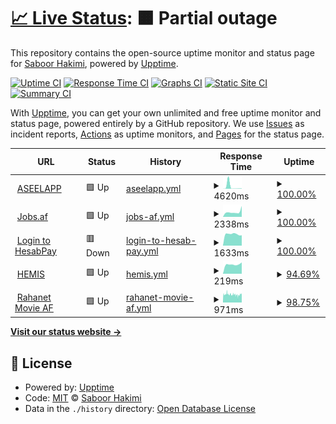 # [📈 Live Status](https://upptime.saboor.rocks): <!--live status--> **🟧 Partial outage**

This repository contains the open-source uptime monitor and status page for [Saboor Hakimi](https://aseelapp.com), powered by [Upptime](https://github.com/upptime/upptime).

[![Uptime CI](https://github.com/Saboor-Hakimi/upptime/workflows/Uptime%20CI/badge.svg)](https://github.com/Saboor-Hakimi/upptime/actions?query=workflow%3A%22Uptime+CI%22)
[![Response Time CI](https://github.com/Saboor-Hakimi/upptime/workflows/Response%20Time%20CI/badge.svg)](https://github.com/Saboor-Hakimi/upptime/actions?query=workflow%3A%22Response+Time+CI%22)
[![Graphs CI](https://github.com/Saboor-Hakimi/upptime/workflows/Graphs%20CI/badge.svg)](https://github.com/Saboor-Hakimi/upptime/actions?query=workflow%3A%22Graphs+CI%22)
[![Static Site CI](https://github.com/Saboor-Hakimi/upptime/workflows/Static%20Site%20CI/badge.svg)](https://github.com/Saboor-Hakimi/upptime/actions?query=workflow%3A%22Static+Site+CI%22)
[![Summary CI](https://github.com/Saboor-Hakimi/upptime/workflows/Summary%20CI/badge.svg)](https://github.com/Saboor-Hakimi/upptime/actions?query=workflow%3A%22Summary+CI%22)

With [Upptime](https://upptime.js.org), you can get your own unlimited and free uptime monitor and status page, powered entirely by a GitHub repository. We use [Issues](https://github.com/Saboor-Hakimi/upptime/issues) as incident reports, [Actions](https://github.com/Saboor-Hakimi/upptime/actions) as uptime monitors, and [Pages](https://upptime.saboor.rocks) for the status page.

<!--start: status pages-->
<!-- This summary is generated by Upptime (https://github.com/upptime/upptime) -->
<!-- Do not edit this manually, your changes will be overwritten -->
<!-- prettier-ignore -->
| URL | Status | History | Response Time | Uptime |
| --- | ------ | ------- | ------------- | ------ |
| <img alt="" src="https://icons.duckduckgo.com/ip3/aseelapp.com.ico" height="13"> [ASEELAPP](https://aseelapp.com) | 🟩 Up | [aseelapp.yml](https://github.com/Saboor-Hakimi/upptime/commits/HEAD/history/aseelapp.yml) | <details><summary><img alt="Response time graph" src="./graphs/aseelapp/response-time-week.png" height="20"> 4620ms</summary><br><a href="https://upptime.sab00r.com/history/aseelapp"><img alt="Response time 1146" src="https://img.shields.io/endpoint?url=https%3A%2F%2Fraw.githubusercontent.com%2FSaboor-Hakimi%2Fupptime%2FHEAD%2Fapi%2Faseelapp%2Fresponse-time.json"></a><br><a href="https://upptime.sab00r.com/history/aseelapp"><img alt="24-hour response time 704" src="https://img.shields.io/endpoint?url=https%3A%2F%2Fraw.githubusercontent.com%2FSaboor-Hakimi%2Fupptime%2FHEAD%2Fapi%2Faseelapp%2Fresponse-time-day.json"></a><br><a href="https://upptime.sab00r.com/history/aseelapp"><img alt="7-day response time 4620" src="https://img.shields.io/endpoint?url=https%3A%2F%2Fraw.githubusercontent.com%2FSaboor-Hakimi%2Fupptime%2FHEAD%2Fapi%2Faseelapp%2Fresponse-time-week.json"></a><br><a href="https://upptime.sab00r.com/history/aseelapp"><img alt="30-day response time 1405" src="https://img.shields.io/endpoint?url=https%3A%2F%2Fraw.githubusercontent.com%2FSaboor-Hakimi%2Fupptime%2FHEAD%2Fapi%2Faseelapp%2Fresponse-time-month.json"></a><br><a href="https://upptime.sab00r.com/history/aseelapp"><img alt="1-year response time 1221" src="https://img.shields.io/endpoint?url=https%3A%2F%2Fraw.githubusercontent.com%2FSaboor-Hakimi%2Fupptime%2FHEAD%2Fapi%2Faseelapp%2Fresponse-time-year.json"></a></details> | <details><summary><a href="https://upptime.sab00r.com/history/aseelapp">100.00%</a></summary><a href="https://upptime.sab00r.com/history/aseelapp"><img alt="All-time uptime 97.74%" src="https://img.shields.io/endpoint?url=https%3A%2F%2Fraw.githubusercontent.com%2FSaboor-Hakimi%2Fupptime%2FHEAD%2Fapi%2Faseelapp%2Fuptime.json"></a><br><a href="https://upptime.sab00r.com/history/aseelapp"><img alt="24-hour uptime 100.00%" src="https://img.shields.io/endpoint?url=https%3A%2F%2Fraw.githubusercontent.com%2FSaboor-Hakimi%2Fupptime%2FHEAD%2Fapi%2Faseelapp%2Fuptime-day.json"></a><br><a href="https://upptime.sab00r.com/history/aseelapp"><img alt="7-day uptime 100.00%" src="https://img.shields.io/endpoint?url=https%3A%2F%2Fraw.githubusercontent.com%2FSaboor-Hakimi%2Fupptime%2FHEAD%2Fapi%2Faseelapp%2Fuptime-week.json"></a><br><a href="https://upptime.sab00r.com/history/aseelapp"><img alt="30-day uptime 100.00%" src="https://img.shields.io/endpoint?url=https%3A%2F%2Fraw.githubusercontent.com%2FSaboor-Hakimi%2Fupptime%2FHEAD%2Fapi%2Faseelapp%2Fuptime-month.json"></a><br><a href="https://upptime.sab00r.com/history/aseelapp"><img alt="1-year uptime 99.26%" src="https://img.shields.io/endpoint?url=https%3A%2F%2Fraw.githubusercontent.com%2FSaboor-Hakimi%2Fupptime%2FHEAD%2Fapi%2Faseelapp%2Fuptime-year.json"></a></details>
| <img alt="" src="https://icons.duckduckgo.com/ip3/jobs.af.ico" height="13"> [Jobs.af](https://jobs.af) | 🟩 Up | [jobs-af.yml](https://github.com/Saboor-Hakimi/upptime/commits/HEAD/history/jobs-af.yml) | <details><summary><img alt="Response time graph" src="./graphs/jobs-af/response-time-week.png" height="20"> 2338ms</summary><br><a href="https://upptime.sab00r.com/history/jobs-af"><img alt="Response time 1997" src="https://img.shields.io/endpoint?url=https%3A%2F%2Fraw.githubusercontent.com%2FSaboor-Hakimi%2Fupptime%2FHEAD%2Fapi%2Fjobs-af%2Fresponse-time.json"></a><br><a href="https://upptime.sab00r.com/history/jobs-af"><img alt="24-hour response time 5109" src="https://img.shields.io/endpoint?url=https%3A%2F%2Fraw.githubusercontent.com%2FSaboor-Hakimi%2Fupptime%2FHEAD%2Fapi%2Fjobs-af%2Fresponse-time-day.json"></a><br><a href="https://upptime.sab00r.com/history/jobs-af"><img alt="7-day response time 2338" src="https://img.shields.io/endpoint?url=https%3A%2F%2Fraw.githubusercontent.com%2FSaboor-Hakimi%2Fupptime%2FHEAD%2Fapi%2Fjobs-af%2Fresponse-time-week.json"></a><br><a href="https://upptime.sab00r.com/history/jobs-af"><img alt="30-day response time 1925" src="https://img.shields.io/endpoint?url=https%3A%2F%2Fraw.githubusercontent.com%2FSaboor-Hakimi%2Fupptime%2FHEAD%2Fapi%2Fjobs-af%2Fresponse-time-month.json"></a><br><a href="https://upptime.sab00r.com/history/jobs-af"><img alt="1-year response time 2028" src="https://img.shields.io/endpoint?url=https%3A%2F%2Fraw.githubusercontent.com%2FSaboor-Hakimi%2Fupptime%2FHEAD%2Fapi%2Fjobs-af%2Fresponse-time-year.json"></a></details> | <details><summary><a href="https://upptime.sab00r.com/history/jobs-af">100.00%</a></summary><a href="https://upptime.sab00r.com/history/jobs-af"><img alt="All-time uptime 99.98%" src="https://img.shields.io/endpoint?url=https%3A%2F%2Fraw.githubusercontent.com%2FSaboor-Hakimi%2Fupptime%2FHEAD%2Fapi%2Fjobs-af%2Fuptime.json"></a><br><a href="https://upptime.sab00r.com/history/jobs-af"><img alt="24-hour uptime 100.00%" src="https://img.shields.io/endpoint?url=https%3A%2F%2Fraw.githubusercontent.com%2FSaboor-Hakimi%2Fupptime%2FHEAD%2Fapi%2Fjobs-af%2Fuptime-day.json"></a><br><a href="https://upptime.sab00r.com/history/jobs-af"><img alt="7-day uptime 100.00%" src="https://img.shields.io/endpoint?url=https%3A%2F%2Fraw.githubusercontent.com%2FSaboor-Hakimi%2Fupptime%2FHEAD%2Fapi%2Fjobs-af%2Fuptime-week.json"></a><br><a href="https://upptime.sab00r.com/history/jobs-af"><img alt="30-day uptime 100.00%" src="https://img.shields.io/endpoint?url=https%3A%2F%2Fraw.githubusercontent.com%2FSaboor-Hakimi%2Fupptime%2FHEAD%2Fapi%2Fjobs-af%2Fuptime-month.json"></a><br><a href="https://upptime.sab00r.com/history/jobs-af"><img alt="1-year uptime 99.99%" src="https://img.shields.io/endpoint?url=https%3A%2F%2Fraw.githubusercontent.com%2FSaboor-Hakimi%2Fupptime%2FHEAD%2Fapi%2Fjobs-af%2Fuptime-year.json"></a></details>
| <img alt="" src="https://icons.duckduckgo.com/ip3/api.hesab.af.ico" height="13"> [Login to HesabPay](https://api.hesab.af/) | 🟥 Down | [login-to-hesab-pay.yml](https://github.com/Saboor-Hakimi/upptime/commits/HEAD/history/login-to-hesab-pay.yml) | <details><summary><img alt="Response time graph" src="./graphs/login-to-hesab-pay/response-time-week.png" height="20"> 1633ms</summary><br><a href="https://upptime.sab00r.com/history/login-to-hesab-pay"><img alt="Response time 1719" src="https://img.shields.io/endpoint?url=https%3A%2F%2Fraw.githubusercontent.com%2FSaboor-Hakimi%2Fupptime%2FHEAD%2Fapi%2Flogin-to-hesab-pay%2Fresponse-time.json"></a><br><a href="https://upptime.sab00r.com/history/login-to-hesab-pay"><img alt="24-hour response time 1463" src="https://img.shields.io/endpoint?url=https%3A%2F%2Fraw.githubusercontent.com%2FSaboor-Hakimi%2Fupptime%2FHEAD%2Fapi%2Flogin-to-hesab-pay%2Fresponse-time-day.json"></a><br><a href="https://upptime.sab00r.com/history/login-to-hesab-pay"><img alt="7-day response time 1633" src="https://img.shields.io/endpoint?url=https%3A%2F%2Fraw.githubusercontent.com%2FSaboor-Hakimi%2Fupptime%2FHEAD%2Fapi%2Flogin-to-hesab-pay%2Fresponse-time-week.json"></a><br><a href="https://upptime.sab00r.com/history/login-to-hesab-pay"><img alt="30-day response time 1647" src="https://img.shields.io/endpoint?url=https%3A%2F%2Fraw.githubusercontent.com%2FSaboor-Hakimi%2Fupptime%2FHEAD%2Fapi%2Flogin-to-hesab-pay%2Fresponse-time-month.json"></a><br><a href="https://upptime.sab00r.com/history/login-to-hesab-pay"><img alt="1-year response time 1628" src="https://img.shields.io/endpoint?url=https%3A%2F%2Fraw.githubusercontent.com%2FSaboor-Hakimi%2Fupptime%2FHEAD%2Fapi%2Flogin-to-hesab-pay%2Fresponse-time-year.json"></a></details> | <details><summary><a href="https://upptime.sab00r.com/history/login-to-hesab-pay">100.00%</a></summary><a href="https://upptime.sab00r.com/history/login-to-hesab-pay"><img alt="All-time uptime 100.00%" src="https://img.shields.io/endpoint?url=https%3A%2F%2Fraw.githubusercontent.com%2FSaboor-Hakimi%2Fupptime%2FHEAD%2Fapi%2Flogin-to-hesab-pay%2Fuptime.json"></a><br><a href="https://upptime.sab00r.com/history/login-to-hesab-pay"><img alt="24-hour uptime 100.00%" src="https://img.shields.io/endpoint?url=https%3A%2F%2Fraw.githubusercontent.com%2FSaboor-Hakimi%2Fupptime%2FHEAD%2Fapi%2Flogin-to-hesab-pay%2Fuptime-day.json"></a><br><a href="https://upptime.sab00r.com/history/login-to-hesab-pay"><img alt="7-day uptime 100.00%" src="https://img.shields.io/endpoint?url=https%3A%2F%2Fraw.githubusercontent.com%2FSaboor-Hakimi%2Fupptime%2FHEAD%2Fapi%2Flogin-to-hesab-pay%2Fuptime-week.json"></a><br><a href="https://upptime.sab00r.com/history/login-to-hesab-pay"><img alt="30-day uptime 100.00%" src="https://img.shields.io/endpoint?url=https%3A%2F%2Fraw.githubusercontent.com%2FSaboor-Hakimi%2Fupptime%2FHEAD%2Fapi%2Flogin-to-hesab-pay%2Fuptime-month.json"></a><br><a href="https://upptime.sab00r.com/history/login-to-hesab-pay"><img alt="1-year uptime 100.00%" src="https://img.shields.io/endpoint?url=https%3A%2F%2Fraw.githubusercontent.com%2FSaboor-Hakimi%2Fupptime%2FHEAD%2Fapi%2Flogin-to-hesab-pay%2Fuptime-year.json"></a></details>
| <img alt="" src="https://icons.duckduckgo.com/ip3/null.ico" height="13"> [HEMIS](149.54.12.140) | 🟩 Up | [hemis.yml](https://github.com/Saboor-Hakimi/upptime/commits/HEAD/history/hemis.yml) | <details><summary><img alt="Response time graph" src="./graphs/hemis/response-time-week.png" height="20"> 219ms</summary><br><a href="https://upptime.sab00r.com/history/hemis"><img alt="Response time 239" src="https://img.shields.io/endpoint?url=https%3A%2F%2Fraw.githubusercontent.com%2FSaboor-Hakimi%2Fupptime%2FHEAD%2Fapi%2Fhemis%2Fresponse-time.json"></a><br><a href="https://upptime.sab00r.com/history/hemis"><img alt="24-hour response time 205" src="https://img.shields.io/endpoint?url=https%3A%2F%2Fraw.githubusercontent.com%2FSaboor-Hakimi%2Fupptime%2FHEAD%2Fapi%2Fhemis%2Fresponse-time-day.json"></a><br><a href="https://upptime.sab00r.com/history/hemis"><img alt="7-day response time 219" src="https://img.shields.io/endpoint?url=https%3A%2F%2Fraw.githubusercontent.com%2FSaboor-Hakimi%2Fupptime%2FHEAD%2Fapi%2Fhemis%2Fresponse-time-week.json"></a><br><a href="https://upptime.sab00r.com/history/hemis"><img alt="30-day response time 238" src="https://img.shields.io/endpoint?url=https%3A%2F%2Fraw.githubusercontent.com%2FSaboor-Hakimi%2Fupptime%2FHEAD%2Fapi%2Fhemis%2Fresponse-time-month.json"></a><br><a href="https://upptime.sab00r.com/history/hemis"><img alt="1-year response time 243" src="https://img.shields.io/endpoint?url=https%3A%2F%2Fraw.githubusercontent.com%2FSaboor-Hakimi%2Fupptime%2FHEAD%2Fapi%2Fhemis%2Fresponse-time-year.json"></a></details> | <details><summary><a href="https://upptime.sab00r.com/history/hemis">94.69%</a></summary><a href="https://upptime.sab00r.com/history/hemis"><img alt="All-time uptime 91.09%" src="https://img.shields.io/endpoint?url=https%3A%2F%2Fraw.githubusercontent.com%2FSaboor-Hakimi%2Fupptime%2FHEAD%2Fapi%2Fhemis%2Fuptime.json"></a><br><a href="https://upptime.sab00r.com/history/hemis"><img alt="24-hour uptime 62.84%" src="https://img.shields.io/endpoint?url=https%3A%2F%2Fraw.githubusercontent.com%2FSaboor-Hakimi%2Fupptime%2FHEAD%2Fapi%2Fhemis%2Fuptime-day.json"></a><br><a href="https://upptime.sab00r.com/history/hemis"><img alt="7-day uptime 94.69%" src="https://img.shields.io/endpoint?url=https%3A%2F%2Fraw.githubusercontent.com%2FSaboor-Hakimi%2Fupptime%2FHEAD%2Fapi%2Fhemis%2Fuptime-week.json"></a><br><a href="https://upptime.sab00r.com/history/hemis"><img alt="30-day uptime 95.79%" src="https://img.shields.io/endpoint?url=https%3A%2F%2Fraw.githubusercontent.com%2FSaboor-Hakimi%2Fupptime%2FHEAD%2Fapi%2Fhemis%2Fuptime-month.json"></a><br><a href="https://upptime.sab00r.com/history/hemis"><img alt="1-year uptime 89.37%" src="https://img.shields.io/endpoint?url=https%3A%2F%2Fraw.githubusercontent.com%2FSaboor-Hakimi%2Fupptime%2FHEAD%2Fapi%2Fhemis%2Fuptime-year.json"></a></details>
| <img alt="" src="https://icons.duckduckgo.com/ip3/movie.af.ico" height="13"> [Rahanet Movie AF](http://movie.af/) | 🟩 Up | [rahanet-movie-af.yml](https://github.com/Saboor-Hakimi/upptime/commits/HEAD/history/rahanet-movie-af.yml) | <details><summary><img alt="Response time graph" src="./graphs/rahanet-movie-af/response-time-week.png" height="20"> 971ms</summary><br><a href="https://upptime.sab00r.com/history/rahanet-movie-af"><img alt="Response time 1386" src="https://img.shields.io/endpoint?url=https%3A%2F%2Fraw.githubusercontent.com%2FSaboor-Hakimi%2Fupptime%2FHEAD%2Fapi%2Frahanet-movie-af%2Fresponse-time.json"></a><br><a href="https://upptime.sab00r.com/history/rahanet-movie-af"><img alt="24-hour response time 984" src="https://img.shields.io/endpoint?url=https%3A%2F%2Fraw.githubusercontent.com%2FSaboor-Hakimi%2Fupptime%2FHEAD%2Fapi%2Frahanet-movie-af%2Fresponse-time-day.json"></a><br><a href="https://upptime.sab00r.com/history/rahanet-movie-af"><img alt="7-day response time 971" src="https://img.shields.io/endpoint?url=https%3A%2F%2Fraw.githubusercontent.com%2FSaboor-Hakimi%2Fupptime%2FHEAD%2Fapi%2Frahanet-movie-af%2Fresponse-time-week.json"></a><br><a href="https://upptime.sab00r.com/history/rahanet-movie-af"><img alt="30-day response time 1212" src="https://img.shields.io/endpoint?url=https%3A%2F%2Fraw.githubusercontent.com%2FSaboor-Hakimi%2Fupptime%2FHEAD%2Fapi%2Frahanet-movie-af%2Fresponse-time-month.json"></a><br><a href="https://upptime.sab00r.com/history/rahanet-movie-af"><img alt="1-year response time 1386" src="https://img.shields.io/endpoint?url=https%3A%2F%2Fraw.githubusercontent.com%2FSaboor-Hakimi%2Fupptime%2FHEAD%2Fapi%2Frahanet-movie-af%2Fresponse-time-year.json"></a></details> | <details><summary><a href="https://upptime.sab00r.com/history/rahanet-movie-af">98.75%</a></summary><a href="https://upptime.sab00r.com/history/rahanet-movie-af"><img alt="All-time uptime 97.72%" src="https://img.shields.io/endpoint?url=https%3A%2F%2Fraw.githubusercontent.com%2FSaboor-Hakimi%2Fupptime%2FHEAD%2Fapi%2Frahanet-movie-af%2Fuptime.json"></a><br><a href="https://upptime.sab00r.com/history/rahanet-movie-af"><img alt="24-hour uptime 99.17%" src="https://img.shields.io/endpoint?url=https%3A%2F%2Fraw.githubusercontent.com%2FSaboor-Hakimi%2Fupptime%2FHEAD%2Fapi%2Frahanet-movie-af%2Fuptime-day.json"></a><br><a href="https://upptime.sab00r.com/history/rahanet-movie-af"><img alt="7-day uptime 98.75%" src="https://img.shields.io/endpoint?url=https%3A%2F%2Fraw.githubusercontent.com%2FSaboor-Hakimi%2Fupptime%2FHEAD%2Fapi%2Frahanet-movie-af%2Fuptime-week.json"></a><br><a href="https://upptime.sab00r.com/history/rahanet-movie-af"><img alt="30-day uptime 87.83%" src="https://img.shields.io/endpoint?url=https%3A%2F%2Fraw.githubusercontent.com%2FSaboor-Hakimi%2Fupptime%2FHEAD%2Fapi%2Frahanet-movie-af%2Fuptime-month.json"></a><br><a href="https://upptime.sab00r.com/history/rahanet-movie-af"><img alt="1-year uptime 97.72%" src="https://img.shields.io/endpoint?url=https%3A%2F%2Fraw.githubusercontent.com%2FSaboor-Hakimi%2Fupptime%2FHEAD%2Fapi%2Frahanet-movie-af%2Fuptime-year.json"></a></details>

<!--end: status pages-->

[**Visit our status website →**](https://upptime.saboor.rocks)

## 📄 License

- Powered by: [Upptime](https://github.com/upptime/upptime)
- Code: [MIT](./LICENSE) © [Saboor Hakimi](https://github.com/Saboor-Hakimi)
- Data in the `./history` directory: [Open Database License](https://opendatacommons.org/licenses/odbl/1-0/)
